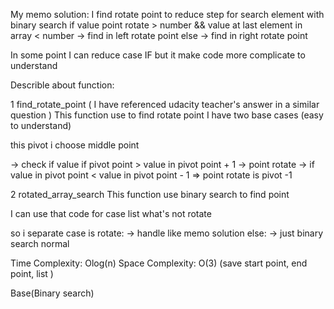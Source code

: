 My memo solution:
I find rotate point to reduce step for search element with binary search
if value point rotate > number && value at last element in array < number
-> find in left rotate point
else
-> find in right rotate point

In some point I can reduce case IF but it make code more complicate to understand

Describle about function:

1 find_rotate_point ( I have referenced udacity teacher's answer in a similar question )
This function use to find rotate point
I have two base cases (easy to understand)

this pivot i choose middle point

-> check if value if pivot point > value in pivot point + 1 -> point rotate
-> if value in pivot point < value in pivot point - 1 => point rotate is pivot -1

2 rotated_array_search
This function use binary search to find point

I can use that code for case list what's not rotate

so i separate case is rotate: -> handle like memo solution
else: -> just binary search normal

Time Complexity: Olog(n)
Space Complexity: O(3) (save start point, end point, list )

Base(Binary search)
